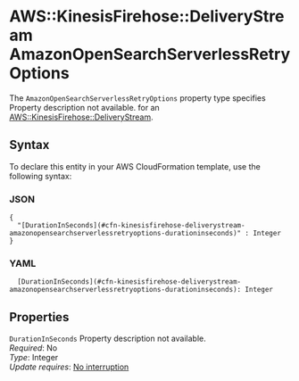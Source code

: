 # AWS::KinesisFirehose::DeliveryStream AmazonOpenSearchServerlessRetryOptions<a name="aws-properties-kinesisfirehose-deliverystream-amazonopensearchserverlessretryoptions"></a>

<a name="aws-properties-kinesisfirehose-deliverystream-amazonopensearchserverlessretryoptions-description"></a>The `AmazonOpenSearchServerlessRetryOptions` property type specifies Property description not available\. for an [AWS::KinesisFirehose::DeliveryStream](aws-resource-kinesisfirehose-deliverystream.md)\.

## Syntax<a name="aws-properties-kinesisfirehose-deliverystream-amazonopensearchserverlessretryoptions-syntax"></a>

To declare this entity in your AWS CloudFormation template, use the following syntax:

### JSON<a name="aws-properties-kinesisfirehose-deliverystream-amazonopensearchserverlessretryoptions-syntax.json"></a>

```
{
  "[DurationInSeconds](#cfn-kinesisfirehose-deliverystream-amazonopensearchserverlessretryoptions-durationinseconds)" : Integer
}
```

### YAML<a name="aws-properties-kinesisfirehose-deliverystream-amazonopensearchserverlessretryoptions-syntax.yaml"></a>

```
  [DurationInSeconds](#cfn-kinesisfirehose-deliverystream-amazonopensearchserverlessretryoptions-durationinseconds): Integer
```

## Properties<a name="aws-properties-kinesisfirehose-deliverystream-amazonopensearchserverlessretryoptions-properties"></a>

`DurationInSeconds`  <a name="cfn-kinesisfirehose-deliverystream-amazonopensearchserverlessretryoptions-durationinseconds"></a>
Property description not available\.  
*Required*: No  
*Type*: Integer  
*Update requires*: [No interruption](https://docs.aws.amazon.com/AWSCloudFormation/latest/UserGuide/using-cfn-updating-stacks-update-behaviors.html#update-no-interrupt)